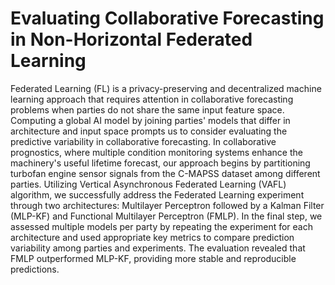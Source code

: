 # Evaluating Collaborative Forecasting in Non-Horizontal Federated Learning
Federated Learning (FL) is a privacy-preserving and decentralized machine learning approach that requires attention in collaborative forecasting problems when parties do not share the same input feature space. Computing a global AI model by joining parties' models that differ in architecture and input space prompts us to consider evaluating the predictive variability in collaborative forecasting.  In collaborative prognostics, where multiple condition monitoring systems enhance the machinery's useful lifetime forecast, our approach begins by partitioning turbofan engine sensor signals from the C-MAPSS dataset among different parties. Utilizing  Vertical Asynchronous Federated Learning (VAFL) algorithm, we successfully address the Federated Learning experiment through two architectures: Multilayer Perceptron followed by a Kalman Filter (MLP-KF) and Functional Multilayer Perceptron (FMLP). In the final step, we assessed multiple models per party by repeating the experiment for each architecture and used appropriate key metrics to compare prediction variability among parties and experiments. The evaluation revealed that FMLP outperformed MLP-KF, providing more stable and reproducible predictions.
